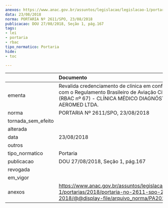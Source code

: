 ```yaml
---
anexos: https://www.anac.gov.br/assuntos/legislacao/legislacao-1/portarias/2018/portaria-no-2611-spo-23-08-2018/@@display-file/arquivo_norma/PA2018-2611.pdf
data: 23/08/2018
norma: PORTARIA Nº 2611/SPO, 23/08/2018
publicacao: DOU 27/08/2018, Seção 1, pág.167
tags:
- lei
- portaria
- rbac
tipo_normatico: Portaria
hide: 
- toc 
 
---
```


|                    | Documento                                                                                                                                                      |
|:-------------------|:---------------------------------------------------------------------------------------------------------------------------------------------------------------|
| ementa             | Revalida credenciamento de clínica em conformidade com o Regulamento Brasileiro de Aviação Civil nº 67 (RBAC nº 67) - CLÍNICA MÉDICO DIAGNÓSTICA AEROMED LTDA. |
| norma              | PORTARIA Nº 2611/SPO, 23/08/2018                                                                                                                               |
| tornada_sem_efeito |                                                                                                                                                                |
| alterada           |                                                                                                                                                                |
| data               | 23/08/2018                                                                                                                                                     |
| outros             |                                                                                                                                                                |
| tipo_normatico     | Portaria                                                                                                                                                       |
| publicacao         | DOU 27/08/2018, Seção 1, pág.167                                                                                                                               |
| revogada           |                                                                                                                                                                |
| em_vigor           |                                                                                                                                                                |
| anexos             | https://www.anac.gov.br/assuntos/legislacao/legislacao-1/portarias/2018/portaria-no-2611-spo-23-08-2018/@@display-file/arquivo_norma/PA2018-2611.pdf           |